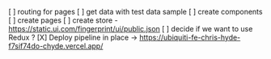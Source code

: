 [ ] routing for pages
[ ] get data with test data sample
[ ] create components
[ ] create pages
[ ] create store - https://static.ui.com/fingerprint/ui/public.json
[ ] decide if we want to use Redux ? 
[X] Deploy pipeline in place
  -> https://ubiquiti-fe-chris-hyde-f7sif74do-chyde.vercel.app/